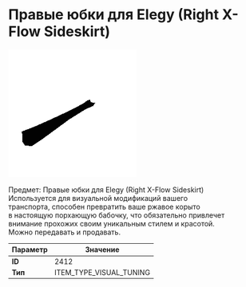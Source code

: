 # Правые юбки для Elegy (Right X-Flow Sideskirt)

![Item Image](../img/2412.webp?raw=true)

Предмет: Правые юбки для Elegy (Right X-Flow Sideskirt)<br>Используется для визуальной модификаций вашего<br>транспорта, способен превратить ваше ржавое корыто<br>в настоящую порхающую бабочку, что обязательно привлечет<br>внимание прохожих своим уникальным стилем и красотой.<br>Можно передавать и продавать.


| Параметр | Значение |
|----------|----------|
| **ID** | 2412 |
| **Тип** | ITEM_TYPE_VISUAL_TUNING |

